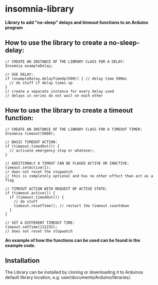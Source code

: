 # insomnia-library 

**Library to add "no-sleep" delays and timeout functions to an Arduino program**


How to use the library to create a no-sleep-delay:
-------------------------------------------------
	// CREATE AN INSTANCE OF THE LIBRARY CLASS FOR A DELAY:
	Insomnia exampleDelay;
	
	// USE DELAY:
	if (exampleDelay.delayTimeUp(500)) { // delay time 500ms
	  // do stuff if delay times up
	}
	// create a separate instance for every delay used
	// delays in series do not wait on each other
	
How to use the library to create a timeout function:
------------------------------------------------
	// CREATE AN INSTANCE OF THE LIBRARY CLASS FOR A TIMEOUT TIMER:
	Insomnia timeout(5000);
	
	// BASIC TIMEOUT ACTION:
	if (timeout.timedOut()) {
	  // activate emergency stop or whatever;
	}

	// ADDITIONALY A TIMOUT CAN BE FLAGED ACTIVE OR INACTIVE:
	timeout.setActive(1); 
	// does not reset the stopwatch
	// this is completely optional and has no other effect than act as a flag
	
	// TIMEOUT ACTION WITH REQUEST OF ACTIVE STATE:
	if (timeout.active()) {
	  if (timeout.timedOut()) { 
	    // do stuff
	    timeout.resetTime(); // restart the timeout countdown
	  }
	}

	// SET A DIFFERENT TIMEOUT TIME:
	timeout.setTime(112233);
	// does not reset the stopwatch
	
 **An example of how the functions can be used can be found in the example code.**	

Installation
------------
The Library can be installed by cloning or downloading it to Arduinos default library location, e.g. user/documents/Arduino/libraries/.


